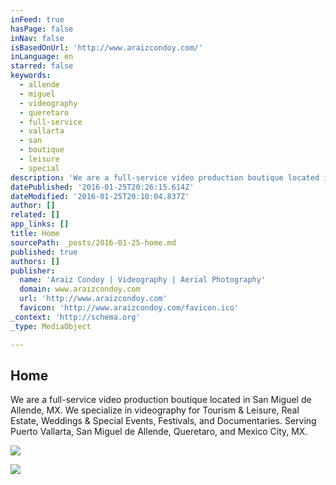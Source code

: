 ```yaml
---
inFeed: true
hasPage: false
inNav: false
isBasedOnUrl: 'http://www.araizcondoy.com/'
inLanguage: en
starred: false
keywords:
  - allende
  - miguel
  - videography
  - queretaro
  - full-service
  - vallarta
  - san
  - boutique
  - leisure
  - special
description: 'We are a full-service video production boutique located in San Miguel de Allende, MX. We specialize in videography for Tourism & Leisure, Real Estate, Weddings & Special Events, Festivals, and Documentaries. Serving Puerto Vallarta, San Miguel de Allende, Queretaro, and Mexico City, MX.'
datePublished: '2016-01-25T20:26:15.614Z'
dateModified: '2016-01-25T20:10:04.837Z'
author: []
related: []
app_links: []
title: Home
sourcePath: _posts/2016-01-25-home.md
published: true
authors: []
publisher:
  name: 'Araiz Condoy | Videography | Aerial Photography'
  domain: www.araizcondoy.com
  url: 'http://www.araizcondoy.com'
  favicon: 'http://www.araizcondoy.com/favicon.ico'
_context: 'http://schema.org'
_type: MediaObject

---
```

<article style=""><h1>Home</h1><p>We are a full-service video production boutique located in San Miguel de Allende, MX. We specialize in videography for Tourism &amp; Leisure, Real Estate, Weddings &amp; Special Events, Festivals, and Documentaries. Serving Puerto Vallarta, San Miguel de Allende, Queretaro, and Mexico City, MX.</p><img src="http://static1.squarespace.com/static/525f6444e4b0b2064e155ad5/t/525ff2bfe4b03c6d7aae9f39/1447287212957/?format=1000w" /></article>

![](https://the-grid-user-content.s3-us-west-2.amazonaws.com/5e5720f5-5b40-4ea7-973c-084bfdec6d94.png)